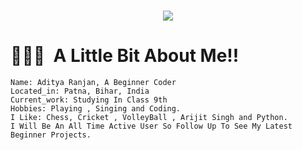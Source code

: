 
<div >
<h1 align="center" >
  <a href="https://git.io/typing-svg">
    <img src="https://readme-typing-svg.herokuapp.com/?lines=Hello,+and+Welcome!!!+👋;Myself+Aditya+Ranjan+🙂;Thanks+for+Visiting+my+GitHub+Profile!!!+✌️;I+Hope+You+Will+Like+It!!!+✨&center=true&size=18">
  </a>
</h1>
</div>

<h1> 👨🏻‍💻 &nbsp;A Little Bit About Me!! </h1>

```yam1
Name: Aditya Ranjan, A Beginner Coder
Located_in: Patna, Bihar, India
Current_work: Studying In Class 9th
Hobbies: Playing , Singing and Coding.
I Like: Chess, Cricket , VolleyBall , Arijit Singh and Python.
I Will Be An All Time Active User So Follow Up To See My Latest Beginner Projects.
```
